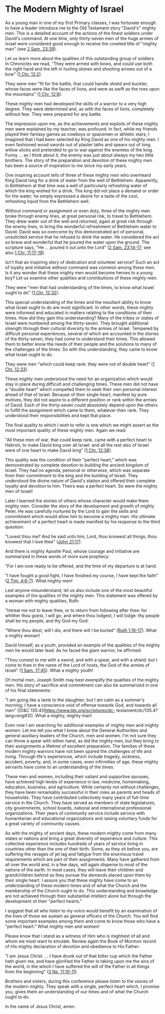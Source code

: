 # The Modern Mighty of Israel

As a young man in one of my first Primary classes, I was fortunate enough to
have a leader introduce me to the Old Testament story "David's" mighty men.
This is a detailed account of the actions of the finest soldiers under David's
command. At one time, only thirty-seven men of the huge armies of Israel were
considered good enough to receive the coveted title of "mighty man" (see [2
Sam. 23:39](https://www.lds.org/scriptures/ot/2-sam/23.39?lang=eng#38)).

Let us learn more about the qualities of this outstanding group of soldiers.
In Chronicles we read, "They were armed with bows, and could use both the
right hand and the left in hurling stones and shooting arrows out of a bow"
([1 Chr. 12:2](https://www.lds.org/scriptures/ot/1-chr/12.2?lang=eng#1)).

They were men "fit for the battle, that could handle shield and buckler, whose
faces were like the faces of lions, and were as swift as the roes upon the
mountains" ([1 Chr.
12:8](https://www.lds.org/scriptures/ot/1-chr/12.8?lang=eng#7)).

These mighty men had developed the skills of a warrior to a very high degree.
They were determined and, as with the faces of lions, completely without fear.
They were prepared for any battle.

The impression upon me, as the achievements and exploits of these mighty men
were explained by my teacher, was profound. In fact, while my friends played
their fantasy games as cowboys or spacemen or athletic stars, I imagined that
I had been selected by King David as one of his mighty men. I even fashioned
wood swords out of plaster laths and spears out of long willow sticks and
pretended to go to war against the enemies of the king. Funny ... as I think
about it, the enemy was just about always my two little brothers. The story of
the preparation and devotion of these mighty men has been a source of
inspiration to me since my early years.

One inspiring account tells of three of these mighty men who overheard King
David long for a drink of water from the well of Bethlehem. Apparently, in
Bethlehem at that time was a well of particularly refreshing water of which
the king wished for a drink. The king did not place a demand or order for the
water; he simply expressed a desire for a taste of the cool, refreshing liquid
from the Bethlehem well.

Without command or assignment or even duty, three of the mighty men broke
through enemy lines, at great personal risk, to travel to Bethlehem. They drew
water out of the well and returned, again at great risk through the enemy
lines, to bring the wonderful refreshment of Bethlehem water to David. David
was so overcome by this demonstrated act of personal, unsolicited service that
he refused to drink the water. He considered the act so brave and wonderful
that he poured the water upon the ground. The scripture says, "He ... poured it
out unto the Lord" ([2 Sam.
23:14-17](https://www.lds.org/scriptures/ot/2-sam/23.14-17?lang=eng#13); see
also [1 Chr.
11:17-19](https://www.lds.org/scriptures/ot/1-chr/11.17-19?lang=eng#16)).

Isn't that an inspiring story of dedication and volunteer service? Such an act
of loyalty and initiative without command was common among these men. Is it
any wonder that these mighty men would become heroes to a young boy? Let us
examine other qualities and contributions of these mighty men.

They were "men that had understanding of the times, to know what Israel ought
to do" ([1 Chr.
12:32](https://www.lds.org/scriptures/ot/1-chr/12.32?lang=eng#31)).

This special understanding of the times and the resultant ability to know what
Israel ought to do are most significant. In other words, these mighty were
informed and educated in matters relating to the conditions of their times.
How did they gain this understanding? Many of the tribes or states of Israel
were numbered among the thirty-seven. They brought additional strength through
their cultural diversity to the armies of Israel. Tempered by difficult
personal experiences, several of which are accounted in the stories of the
thirty-seven, they had come to understand their times. This allowed them to
better know the needs of their people and the solutions to many of the
challenges of the times. So with this understanding, they came to know what
Israel ought to do.

They were men "which could keep rank: they were not of double heart" ([1 Chr.
12:33](https://www.lds.org/scriptures/ot/1-chr/12.33?lang=eng#32)).

These mighty men understood the need for an organization which would stay in
place during difficult and challenging times. These men did not have a "double
heart" which compelled them to seek their own personal interest ahead of that
of Israel. Because of their single heart, manifest by pure motives, they did
not aspire to a different position or rank within the armies of David. Each of
the thirty-seven could absolutely depend upon the others to fulfill the
assignment which came to them, whatever their rank. They understood their
responsibilities and kept that place.

The final quality to which I wish to refer is one which we might assert as the
most important quality of these mighty men. Again we read:

"All these men of war, that could keep rank, came with a perfect heart to
Hebron, to make David king over all Israel: and all the rest also of Israel
were of one heart to make David king" ([1 Chr.
12:38](https://www.lds.org/scriptures/ot/1-chr/12.38?lang=eng#37)).

This quality was the condition of their "perfect heart," which was
demonstrated by complete devotion to building the ancient kingdom of Israel.
They had no agenda, personal or otherwise, which was separate from their
commitment to the king and the building of Israel. They understood the divine
nature of David's station and offered their complete loyalty and devotion to
him. Theirs was a perfect heart. So were the mighty men of Israel!

Later I learned the stories of others whose character would make them mighty
men. Consider the story of the development and growth of mighty Peter. He was
carefully nurtured by the Lord to gain the skills and commitment which would
allow him to become a mighty man. His ultimate achievement of a perfect heart
is made manifest by his response to the third question:

"Lovest thou me? And he said unto him, Lord, thou knowest all things; thou
knowest that I love thee" ([John
21:17](https://www.lds.org/scriptures/nt/john/21.17?lang=eng#16)).

And there is mighty Apostle Paul, whose courage and initiative are summarized
in these words of more sure prophecy:

"For I am now ready to be offered, and the time of my departure is at hand.

"I have fought a good fight, I have finished my course, I have kept the faith"
([2 Tim. 4:6-7](https://www.lds.org/scriptures/nt/2-tim/4.6-7?lang=eng#5)).
What mighty men!

Lest anyone misunderstand, let us also include one of the most beautiful
examples of the qualities of the mighty men. This statement was offered by a
woman with mighty qualities, Ruth:

"Intreat me not to leave thee, or to return from following after thee: for
whither thou goest, I will go; and where thou lodgest, I will lodge: thy
people shall be my people, and thy God my God:

"Where thou diest, will I die, and there will I be buried" ([Ruth
1:16-17](https://www.lds.org/scriptures/ot/ruth/1.16-17?lang=eng#15)). What a
mighty woman!

David himself, as a youth, provided an example of the qualities of the mighty
men he would later lead. As he faced the giant warrior, he affirmed:

"Thou comest to me with a sword, and with a spear, and with a shield: but I
come to thee in the name of the Lord of hosts, the God of the armies of
Israel" ([1 Sam.
17:45](https://www.lds.org/scriptures/ot/1-sam/17.45?lang=eng#44)). What a
mighty youth!

Of mortal men, Joseph Smith may best exemplify the qualities of the mighty
men. His story of sacrifice and commitment can also be summarized in one of
his final statements:

"I am going like a lamb to the slaughter; but I am calm as a summer's morning;
I have a conscience void of offense towards God, and towards all men"
([D&amp;C 135:4](https://www.lds.org/scriptures/dc-
testament/dc/135.4?lang=eng#3)). What a mighty, mighty man!

Even now I am searching for additional examples of mighty men and mighty
women. Let me tell you what I know about the General Authorities and general
auxiliary leaders of the Church, men and women. I'm not sure they can throw a
spear with either hand, as did the mighty men, but they bring to their
assignments a lifetime of excellent preparation. The families of these modern
mighty warriors have not been spared the challenges of life and living.
Through life's experiences, which include tragedy, sickness, accident,
poverty, and, in some cases, even infirmities of age, these mighty servants
have come to an understanding of the times.

These men and women, including their valiant and supportive spouses, have
achieved high levels of experience in law, medicine, homemaking, education,
business, and agriculture. While certainly not without challenges, they have
been remarkably successful in their roles as parents and heads of households.
They have contributed collectively many years of full-time service in the
Church. They have served as members of state legislatures, city governments,
school boards, national and international professional organizations. Their
years of community service include service with humanitarian and educational
organizations and raising voluntary funds for a great variety of community
causes.

As with the mighty of ancient days, these modern mighty come from many states
or nations and bring a great diversity of experience and culture. This
collective experience includes hundreds of years of service living in
countries other than the one of their birth. Some, as they sit before you, are
suffering the ravages of jet lag and fatigue from the enormous travel
requirements which are part of their assignments. Many have gathered from all
over the world and, in a few days, will again disperse to most of the nations
of the earth. In most cases, they will leave their children and grandchildren
behind as they pursue the demands placed upon them by their single heart. I
assure you that these mighty have come to an understanding of these modern
times and of what the Church and the membership of the Church ought to do.
This understanding and knowledge are not achieved through their substantial
intellect alone but through the development of their "perfect hearts."

I suggest that all who listen to my voice would benefit by an examination of
the lives of those we sustain as general officers of the Church. You will find
some important examples among them and come to know those who have a "perfect
heart." What mighty men and women!

Please know that I stand as a witness of Him who is mightiest of all and whom
we most want to emulate. Review again the Book of Mormon record of His mighty
declaration of devotion and obedience to His Father:

"I am Jesus Christ. ... I have drunk out of that bitter cup which the Father
hath given me, and have glorified the Father in taking upon me the sins of the
world, in the which I have suffered the will of the Father in all things from
the beginning" ([3 Ne.
11:10-11](https://www.lds.org/scriptures/bofm/3-ne/11.10-11?lang=eng#9)).

Brothers and sisters, during this conference please listen to the voices of
the modern mighty. They speak with a single, perfect heart which, I promise
you, gives them an understanding of our times and of what the Church ought to
do.

In the name of Jesus Christ, amen.

